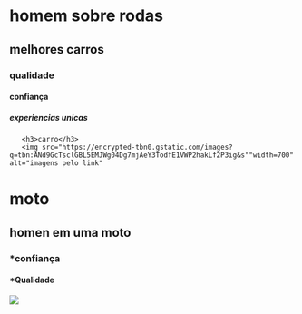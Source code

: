 <!DOCTYPE html>
<html lang="en">
<head>
    <meta charset="UTF-8">
    <meta name="viewport" content="width=device-width, initial-scale=1.0">
    <title>Document</title>
</head>
<body>
    <h1>homem sobre rodas</h1>
        <h2>melhores carros</h2>
        <h3>qualidade</h3>
        <h4>confiança</h4>
        <h5>experiencias unicas</h5>

       <h3>carro</h3> 
       <img src="https://encrypted-tbn0.gstatic.com/images?q=tbn:ANd9GcTsclGBL5EMJWg04Dg7mjAeY3TodfE1VWP2hakLf2P3ig&s""width=700" alt="imagens pelo link"        
 </body>
</html>

<!DOCTYPE html>
<html lang="pt-br">
<head>
    <meta charset="UTF-8">
    <meta http-equiv="X-UA-Compatible" content="IE=edge">
    <meta name="viewport" content="width=device-width, initial-scale=1.0">
    <title>vinicius0078</title>
</head>
<body>
    <h1>moto</hi>
    <h2>homen em uma moto</h2>
        <h3>*confiança</h3>
        <h4>*Qualidade</h4>
    <img src="https://m.media-amazon.com/images/I/61UAkrTuOxL._AC_UF1000,1000_QL80_.jpg"
</body>
</html>
